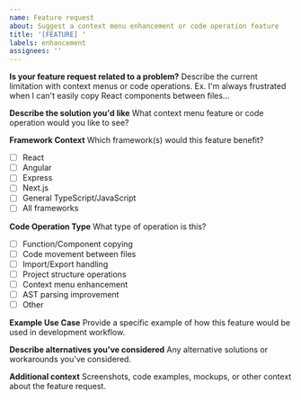 ```yaml
---
name: Feature request
about: Suggest a context menu enhancement or code operation feature
title: '[FEATURE] '
labels: enhancement
assignees: ''
---
```


**Is your feature request related to a problem?**
Describe the current limitation with context menus or code operations. Ex. I'm always frustrated when I can't easily copy React components between files...

**Describe the solution you'd like**
What context menu feature or code operation would you like to see?

**Framework Context**
Which framework(s) would this feature benefit?

- [ ] React
- [ ] Angular
- [ ] Express
- [ ] Next.js
- [ ] General TypeScript/JavaScript
- [ ] All frameworks

**Code Operation Type**
What type of operation is this?

- [ ] Function/Component copying
- [ ] Code movement between files
- [ ] Import/Export handling
- [ ] Project structure operations
- [ ] Context menu enhancement
- [ ] AST parsing improvement
- [ ] Other

**Example Use Case**
Provide a specific example of how this feature would be used in development workflow.

**Describe alternatives you've considered**
Any alternative solutions or workarounds you've considered.

**Additional context**
Screenshots, code examples, mockups, or other context about the feature request.
